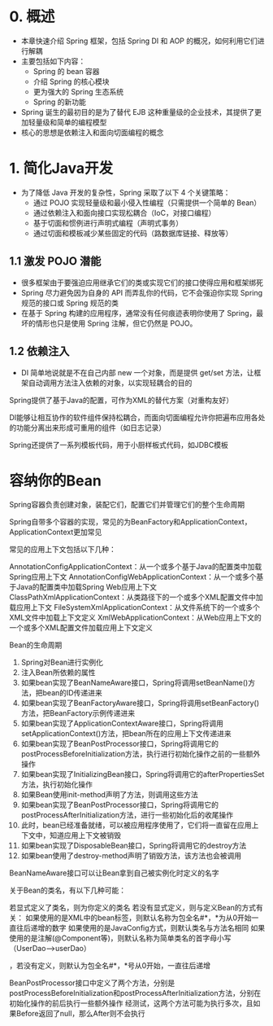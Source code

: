 
# 0. 概述


- 本章快速介绍 Spring 框架，包括 Spring DI 和 AOP 的概况，如何利用它们进行解耦
- 主要包括如下内容：
    - Spring 的 bean 容器
    - 介绍 Spring 的核心模块
    - 更为强大的 Spring 生态系统
    - Spring 的新功能
- Spring 诞生的最初目的是为了替代 EJB 这种重量级的企业技术，其提供了更加轻量级和简单的编程模型
- 核心的思想是依赖注入和面向切面编程的概念

# 1. 简化Java开发

- 为了降低 Java 开发的复杂性，Spring 采取了以下 4 个关键策略：
    - 通过 POJO 实现轻量级和最小侵入性编程（只需提供一个简单的 Bean）
    - 通过依赖注入和面向接口实现松耦合（IoC，对接口编程）
    - 基于切面和惯例进行声明式编程（声明式事务）
    - 通过切面和模板减少某些固定的代码（路数据库链接、释放等）


## 1.1 激发 POJO 潜能

- 很多框架由于要强迫应用继承它们的类或实现它们的接口使得应用和框架绑死
- Spring 尽力避免因为自身的 API 而弄乱你的代码，它不会强迫你实现 Spring 规范的接口或 Spring 规范的类
- 在基于 Spring 构建的应用程序，通常没有任何痕迹表明你使用了 Spring，最坏的情形也只是使用 Spring 注解，但它仍然是 POJO。


## 1.2 依赖注入

- DI 简单地说就是不在自己内部 new 一个对象，而是提供 get/set 方法，让框架自动调用方法注入依赖的对象，以实现轻耦合的目的

Spring提供了基于Java的配置，可作为XML的替代方案（对重构友好）

DI能够让相互协作的软件组件保持松耦合，而面向切面编程允许你把遍布应用各处的功能分离出来形成可重用的组件（如日志记录）

Spring还提供了一系列模板代码，用于小厨样板式代码，如JDBC模板

# 容纳你的Bean

Spring容器负责创建对象，装配它们，配置它们并管理它们的整个生命周期

Spring自带多个容器的实现，常见的为BeanFactory和ApplicationContext，ApplicationContext更加常见

常见的应用上下文包括以下几种：

AnnotationConfigApplicationContext：从一个或多个基于Java的配置类中加载Spring应用上下文
AnnotationConfigWebApplicationContext：从一个或多个基于Java的配置类中加载Spring Web应用上下文
ClassPathXmlApplicationContext：从类路径下的一个或多个XML配置文件中加载应用上下文
FileSystemXmlApplicationContext：从文件系统下的一个或多个XML文件中加载上下文定义
XmlWebApplicationContext：从Web应用上下文的一个或多个XML配置文件加载应用上下文定义


Bean的生命周期

1. Spring对Bean进行实例化
2. 注入Bean所依赖的属性
3. 如果bean实现了BeanNameAware接口，Spring将调用setBeanName()方法，把bean的ID传递进来
4. 如果bean实现了BeanFactoryAware接口，Spring将调用setBeanFactory()方法，把BeanFactory示例传递进来
5. 如果bean实现了ApplicationContextAware接口，Spring将调用setApplicationContext()方法，把bean所在的应用上下文传递进来
6. 如果bean实现了BeanPostProcessor接口，Spring将调用它的postProcessBeforeInitialization方法，执行进行初始化操作之前的一些额外操作
7. 如果bean实现了InitializingBean接口，Spring将调用它的afterPropertiesSet方法，执行初始化操作
8. 如果Bean使用init-method声明了方法，则调用这些方法
9. 如果bean实现了BeanPostProcessor接口，Spring将调用它的postProcessAfterInitialization方法，进行一些初始化后的收尾操作
10. 此时，bean已经准备就绪，可以被应用程序使用了，它们将一直留在应用上下文中，知道应用上下文被销毁
11. 如果bean实现了DisposableBean接口，Spring将调用它的destroy方法
12. 如果bean使用了destroy-method声明了销毁方法，该方法也会被调用

BeanNameAware接口可以让Bean拿到自己被实例化时定义的名字

关于Bean的类名，有以下几种可能：

若显式定义了类名，则为你定义的类名
若没有显式定义，则与定义Bean的方式有关：
如果使用的是XML中的bean标签，则默认名称为包全名#*，*为从0开始一直往后递增的数字
如果使用的是JavaConfig方式，则默认类名与方法名相同
如果使用的是注解(@Component等)，则默认名称为简单类名的首字母小写（UserDao-->userDao）


，若没有定义，则默认为包全名#*，*号从0开始，一直往后递增

BeanPostProcessor接口中定义了两个方法，分别是postProcessBeforeInitialization和postProcessAfterInitialization方法，分别在初始化操作的前后执行一些额外操作
经测试，这两个方法可能为执行多次，且如果Before返回了null，那么After则不会执行
